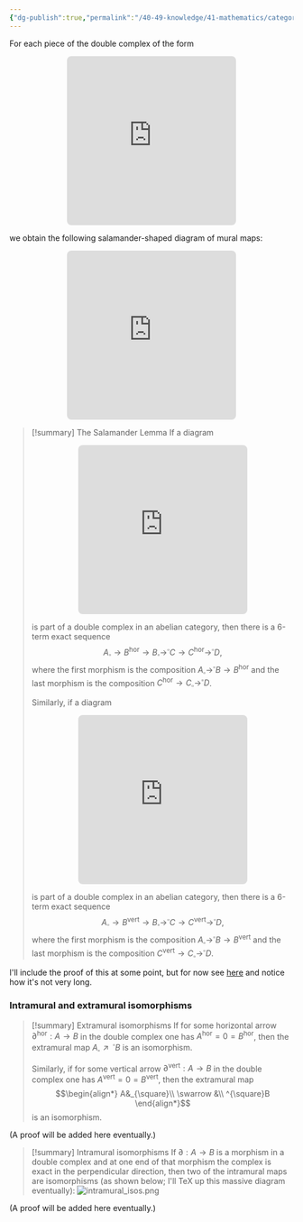 ```yaml
---
{"dg-publish":true,"permalink":"/40-49-knowledge/41-mathematics/category-theory/abelian-categories/the-salamander-lemma/","tags":["category_theory/abelian_categories"],"updated":"2024-07-21T20:11:33-07:00"}
---
```


For each piece of the double complex of the form
<iframe class="quiver-embed" src="https://q.uiver.app/#q=WzAsNCxbMCwwLCJBIl0sWzAsMSwiQiJdLFsxLDEsIkMiXSxbMSwyLCJEIl0sWzAsMSwiXFxwYXJ0aWFsXntcXHRleHR7dmVydH19Il0sWzEsMiwiXFxwYXJ0aWFsXntcXHRleHR7aG9yfX0iXSxbMiwzLCJcXHBhcnRpYWxee1xcdGV4dHt2ZXJ0fX0iXV0=&embed" width="300" height="300" style="border-radius: 8px; border: none; display: block; margin: auto"></iframe>

we obtain the following salamander-shaped diagram of mural maps:
<iframe class="quiver-embed" src="https://q.uiver.app/#q=WzAsNixbMCwwLCJBX3tcXHNxdWFyZX0iXSxbMCwxLCJee1xcc3F1YXJlfUIiXSxbMSwxLCJCX3tcXHNxdWFyZX0iXSxbMiwxLCJee1xcc3F1YXJlfUMiXSxbMywxLCJDXntcXHNxdWFyZX0iXSxbMywyLCJee1xcc3F1YXJlfUQiXSxbMCwxXSxbMSwyXSxbMiwzXSxbMyw0XSxbNCw1XV0=&embed" width="300" height="300" style="border-radius: 8px; border: none; display: block; margin: auto"></iframe>


>[!summary] The Salamander Lemma
>If a diagram
><iframe class="quiver-embed" src="https://q.uiver.app/#q=WzAsNCxbMCwwLCJBIl0sWzAsMSwiQiJdLFsxLDEsIkMiXSxbMSwyLCJEIl0sWzAsMSwiXFxwYXJ0aWFsXntcXHRleHR7dmVydH19Il0sWzEsMiwiXFxwYXJ0aWFsXntcXHRleHR7aG9yfX0iXSxbMiwzLCJcXHBhcnRpYWxee1xcdGV4dHt2ZXJ0fX0iXV0=&embed" width="300" height="300" style="border-radius: 8px; border: none; display: block; margin: auto"></iframe>
>
>is part of a double complex in an abelian category, then there is a 6-term exact sequence
>$$A_{\square}\to B^{\text{hor}}\to B_{\square}\to ^{\square}C\to C^{\text{hor}}\to ^{\square}D,$$
>where the first morphism is the composition $A_{\square}\to ^{\square}B\to B^{\text{hor}}$ and the last morphism is the composition $C^{\text{hor}}\to C_{\square}\to ^{\square}D$.
>
>Similarly, if a diagram
><iframe class="quiver-embed" src="https://q.uiver.app/#q=WzAsNCxbMCwwLCJBIl0sWzEsMCwiQiJdLFsxLDEsIkMiXSxbMiwxLCJEIl0sWzAsMSwiXFxwYXJ0aWFsXntcXHRleHR7aG9yfX0iXSxbMSwyLCJcXHBhcnRpYWxee1xcdGV4dHt2ZXJ0fX0iXSxbMiwzLCJcXHBhcnRpYWxee1xcdGV4dHtob3J9fSJdXQ==&embed" width="300" height="300" style="border-radius: 8px; border: none; display: block; margin: auto"></iframe>
>
>is part of a double complex in an abelian category, then there is a 6-term exact sequence
>$$A_{\square}\to B^{\text{vert}}\to B_{\square}\to ^{\square}C\to C^{\text{vert}}\to ^{\square}D,$$
>where the first morphism is the composition $A_{\square}\to ^{\square}B\to B^{\text{vert}}$ and the last morphism is the composition $C^{\text{vert}}\to C_{\square}\to ^{\square}D$.

I'll include the proof of this at some point, but for now see [here](https://ncatlab.org/nlab/show/salamander+lemma) and notice how it's not very long.

### Intramural and extramural isomorphisms

>[!summary] Extramural isomorphisms
>If for some horizontal arrow $\partial^{\text{hor}}:A\to B$ in the double complex one has $A^{\text{hor}}=0=B^{\text{hor}}$, then the extramural map $A_{\square}\nearrow \,^{\square}B$ is an isomorphism.
>
>Similarly, if for some vertical arrow $\partial^{\text{vert}}:A\to B$ in the double complex one has $A^{\text{vert}}=0=B^{\text{vert}}$, then the extramural map
>$$\begin{align*}
>A&_{\square}\\
>\swarrow &\\
>^{\square}B
>\end{align*}$$
>is an isomorphism.

(A proof will be added here eventually.)

>[!summary] Intramural isomorphisms
>If $\partial:A\to B$ is a morphism in a double complex and at one end of that morphism the complex is exact in the perpendicular direction, then two of the intramural maps are isomorphisms (as shown below; I'll TeX up this massive diagram eventually):
>![intramural_isos.png](/img/user/00-09%20Meta/01%20Images/Category%20theory/intramural_isos.png)

(A proof will be added here eventually.)